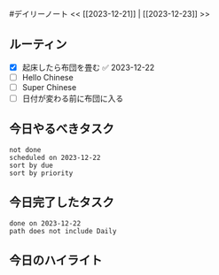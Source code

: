 #デイリーノート
<< [[2023-12-21]] | [[2023-12-23]] >>
## ルーティン
- [x] 起床したら布団を畳む ✅ 2023-12-22
- [ ] Hello Chinese
- [ ] Super Chinese
- [ ] 日付が変わる前に布団に入る
## 今日やるべきタスク
```tasks
not done
scheduled on 2023-12-22
sort by due
sort by priority
```
## 今日完了したタスク
```tasks
done on 2023-12-22
path does not include Daily
```
## 今日のハイライト
